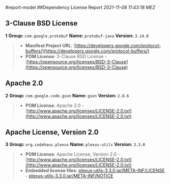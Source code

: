 
#report-model
##Dependency License Report
_2021-11-08 11:43:18 MEZ_
## 3-Clause BSD License

**1** **Group:** `com.google.protobuf` **Name:** `protobuf-java` **Version:** `3.14.0` 
> - **Manifest Project URL**: [https://developers.google.com/protocol-buffers/](https://developers.google.com/protocol-buffers/)
> - **POM License**: 3-Clause BSD License - [https://opensource.org/licenses/BSD-3-Clause](https://opensource.org/licenses/BSD-3-Clause)

## Apache 2.0

**2** **Group:** `com.google.code.gson` **Name:** `gson` **Version:** `2.8.6` 
> - **POM License**: Apache 2.0 - [http://www.apache.org/licenses/LICENSE-2.0.txt](http://www.apache.org/licenses/LICENSE-2.0.txt)

## Apache License, Version 2.0

**3** **Group:** `org.codehaus.plexus` **Name:** `plexus-utils` **Version:** `3.3.0` 
> - **POM License**: Apache License, Version 2.0 - [http://www.apache.org/licenses/LICENSE-2.0.txt](http://www.apache.org/licenses/LICENSE-2.0.txt)
> - **Embedded license files**: [plexus-utils-3.3.0.jar/META-INF/LICENSE](plexus-utils-3.3.0.jar/META-INF/LICENSE) 
    - [plexus-utils-3.3.0.jar/META-INF/NOTICE](plexus-utils-3.3.0.jar/META-INF/NOTICE)


